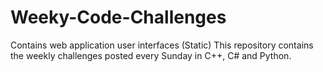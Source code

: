 # Weeky-Code-Challenges
Contains web application user interfaces (Static)
This repository contains the weekly challenges posted 
every Sunday in C++, C# and Python. 

